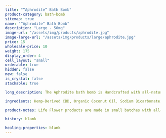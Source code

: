 ```yaml
---
title: "“Aphrodite” Bath Bomb"
product-category: bath-bomb
sitemap: true
name: "“Aphrodite” Bath Bomb"
description: "Large - 50mg"
image-url: "/assets/img/products/aphrodite.jpg"
image-large-url: "/assets/img/products/large/aphrodite.jpg"
price: 15
wholesale-price: 10
weight: 175
display_order: 4
cell_layout: "small"
orderable: true
hidden: false
new: false
is_crystal: false
stackable: true

long_description: The Aphrodite bath bomb is Handcrafted with all-natural aphrodisiac essential oils, making it the perfect couple or self love treat. Made with organic, lab-tested plant extract to ensure optimal pain relief and relaxation. Includes a cleansed, charged rose quartz stone to enhance positive and pure energies of deep love. Topped with rose buds and hibiscus petals.   

ingredients: Hemp-Derived CBD, Organic Coconut Oil, Sodium Bicarbonate, Naturally-derived Citric Acid, Corn Starch, Epsom Salt, Organic Herbs, Essential Oils, Plant-based Color, Witch Hazel, Cleansed & Charged Crystal.

product-notes: Life Flower products are made in small batches with all-natural and boutique ingredients. Most orders are processed within 3 days of being placed.

history: blank

healing-properties: blank
---
```

